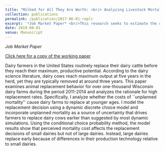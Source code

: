 ```yaml
---
title: "Milked for All They Are Worth: <br/> Analyzing Livestock Mortality Costs in a Dynamic Discrete Choice Model"
collection: publications
permalink: /publication/2017-06-01-replc
excerpt: '*Job Market Paper* <br/>This research seeks to estimate the costs of increased health and mortality risk using DHI data, together with a dynamic structural model of cow culling and replacement behavior.'
date: 2019-08-01
venue: Manuscript
---
```


*Job Market Paper*

[Click here for a copy of the working paper](http://jhutchinswisc.github.io/files/JMP.pdf)

Dairy farmers in the United States routinely replace their dairy cattle before they reach their maximum, productive potential.
According to the dairy science literature, dairy cows reach maximum output at five years in the herd, yet they are typically removed at around three years.
This paper examines animal replacement behavior for over one-thousand Wisconsin dairy farms during the period 2011-2014 and analyzes the rationale for high replacement rates.
Specifically, I analyze whether the costs of ``unplanned mortality'' cause dairy farms to replace at younger ages.
I model the replacement decision using a dynamic discrete choice model and incorporate unplanned mortality as a source of uncertainty that drives farmers to replace dairy cows earlier than suggested by most dynamic simulations. 
Using the conditional choice probability method, the model results show that perceived mortality cost affects the replacement decisions of small dairies but not of large dairies.
Instead, large dairies replace early because of differences in their production technology relative to small dairies.
